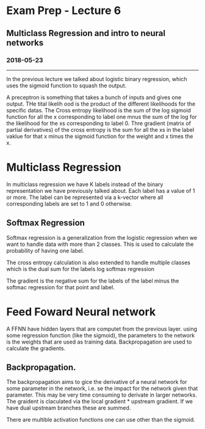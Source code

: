 # Exam Prep - Lecture 6
## Multiclass Regression and intro to neural networks
### 2018-05-23
---
In the previous lecture we talked about logistic binary regression, which uses the sigmoid function to squash the output. 

A preceptron is something that takes a bunch of inputs and gives one output. THe tital likelih ood is the product of the different likelihoods for the specific datas. The Cross entropy likelihood is the sum of the log sigmoid function for all the x corresponding to label one mnus the sum of the log for the likelihood for the xs corresponding to label 0.  Thre gradient  (matrix of partial derivatives) of the cross entropy is the sum for all the xs in the label vaklue for that x minus the sigmoid function for the weight and x times the x. 

# Multiclass Regression
In multiclass regression we have K labels instead of the binary representation we have previously talked about. Each label has a value of 1 or more.  The label can be represented via a k-vector where all corresponding labels are set to 1 and 0 otherwise. 

## Softmax Regression
Softmax regression is a generalization from the logistic regression when we want to handle data with more than 2 classes. This is used to calculate the probability of having one label. 

The cross entropy calculation is also extended to handle multiple classes which is the dual sum for the labels log softmax regression

The gradient is the negative sum for the labels of the label minus the softmac regression for that point and label. 

# Feed Foward Neural network 
A FFNN have hidden layers that are computet from the previous layer. using some regression function (like the sigmoid), the parameters to the network is the weights that are used as training data. Backpropagation are used to calculate the gradients. 

## Backpropagation. 
The backpropagation aims to gice the derivative of a neural network for some parameter in the network, i.e. se the impact for the network given that parameter. This may be very time consuming to derivate in larger networks. The graident is claculated via the local gradient * upstream gradient.  If we have dual upstream branches these are summed. 

There are multible activation functions one can use other than the sigmoid. 